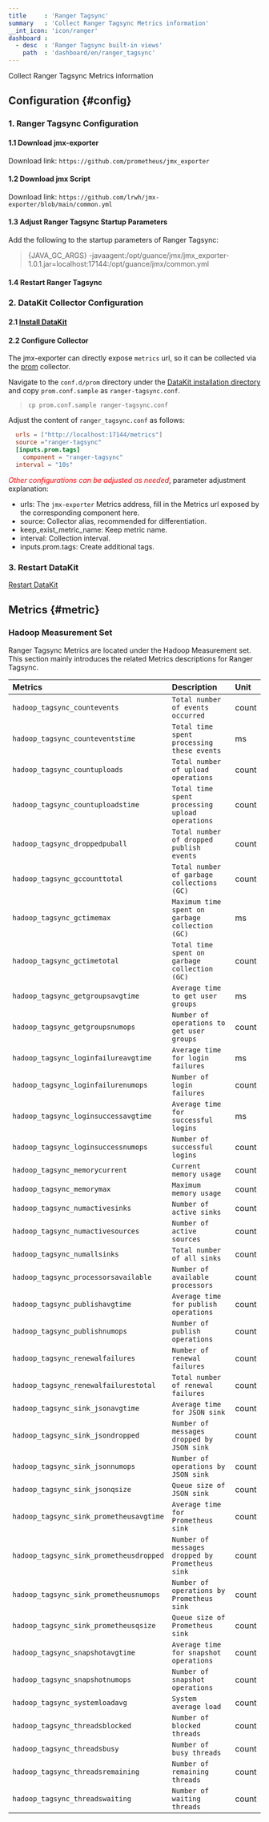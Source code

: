 ```yaml
---
title     : 'Ranger Tagsync'
summary   : 'Collect Ranger Tagsync Metrics information'
__int_icon: 'icon/ranger'
dashboard :
  - desc  : 'Ranger Tagsync built-in views'
    path  : 'dashboard/en/ranger_tagsync'
---
```


Collect Ranger Tagsync Metrics information

## Configuration {#config}

### 1. Ranger Tagsync Configuration

#### 1.1 Download jmx-exporter

Download link: `https://github.com/prometheus/jmx_exporter`

#### 1.2 Download jmx Script

Download link: `https://github.com/lrwh/jmx-exporter/blob/main/common.yml`

#### 1.3 Adjust Ranger Tagsync Startup Parameters

Add the following to the startup parameters of Ranger Tagsync:

> {JAVA_GC_ARGS} -javaagent:/opt/guance/jmx/jmx_exporter-1.0.1.jar=localhost:17144:/opt/guance/jmx/common.yml

#### 1.4 Restart Ranger Tagsync

### 2. DataKit Collector Configuration

#### 2.1 [Install DataKit](../datakit/datakit-install.md)

#### 2.2 Configure Collector

The jmx-exporter can directly expose `metrics` url, so it can be collected via the [prom](./prom.md) collector.

Navigate to the `conf.d/prom` directory under the [DataKit installation directory](./datakit_dir.md) and copy `prom.conf.sample` as `ranger-tagsync.conf`.

> `cp prom.conf.sample ranger-tagsync.conf`

Adjust the content of `ranger_tagsync.conf` as follows:

```toml
  urls = ["http://localhost:17144/metrics"]
  source ="ranger-tagsync"
  [inputs.prom.tags]
    component = "ranger-tagsync" 
  interval = "10s"
```

<!-- markdownlint-disable MD033 -->
<font color="red">*Other configurations can be adjusted as needed*</font>, parameter adjustment explanation:
<!-- markdownlint-enable -->

<!-- markdownlint-disable MD004 -->
- urls: The `jmx-exporter` Metrics address, fill in the Metrics url exposed by the corresponding component here.
- source: Collector alias, recommended for differentiation.
- keep_exist_metric_name: Keep metric name.
- interval: Collection interval.
- inputs.prom.tags: Create additional tags.
<!-- markdownlint-enable -->

### 3. Restart DataKit

[Restart DataKit](../datakit/datakit-service-how-to.md#manage-service)

## Metrics {#metric}

### Hadoop Measurement Set

Ranger Tagsync Metrics are located under the Hadoop Measurement set. This section mainly introduces the related Metrics descriptions for Ranger Tagsync.

| Metrics | Description | Unit |
|:--------|:------------|:-----|
|`hadoop_tagsync_countevents` |`Total number of events occurred` | count |
|`hadoop_tagsync_counteventstime` |`Total time spent processing these events` | ms |
|`hadoop_tagsync_countuploads` |`Total number of upload operations` | count |
|`hadoop_tagsync_countuploadstime` |`Total time spent processing upload operations` | count |
|`hadoop_tagsync_droppedpuball` |`Total number of dropped publish events` | count |
|`hadoop_tagsync_gccounttotal` |`Total number of garbage collections (GC)` | count |
|`hadoop_tagsync_gctimemax` |`Maximum time spent on garbage collection (GC)` | ms |
|`hadoop_tagsync_gctimetotal` |`Total time spent on garbage collection (GC)` | count |
|`hadoop_tagsync_getgroupsavgtime` |`Average time to get user groups` | ms |
|`hadoop_tagsync_getgroupsnumops` |`Number of operations to get user groups` | count |
|`hadoop_tagsync_loginfailureavgtime` |`Average time for login failures` | ms |
|`hadoop_tagsync_loginfailurenumops` |`Number of login failures` | count |
|`hadoop_tagsync_loginsuccessavgtime` |`Average time for successful logins` | ms |
|`hadoop_tagsync_loginsuccessnumops` |`Number of successful logins` | count |
|`hadoop_tagsync_memorycurrent` |`Current memory usage` | count |
|`hadoop_tagsync_memorymax` |`Maximum memory usage` | count |
|`hadoop_tagsync_numactivesinks` |`Number of active sinks` | count |
|`hadoop_tagsync_numactivesources` |`Number of active sources` | count |
|`hadoop_tagsync_numallsinks` |`Total number of all sinks` | count |
|`hadoop_tagsync_processorsavailable` |`Number of available processors` | count |
|`hadoop_tagsync_publishavgtime` |`Average time for publish operations` | count |
|`hadoop_tagsync_publishnumops` |`Number of publish operations` | count |
|`hadoop_tagsync_renewalfailures` |`Number of renewal failures` | count |
|`hadoop_tagsync_renewalfailurestotal` |`Total number of renewal failures` | count |
|`hadoop_tagsync_sink_jsonavgtime` |`Average time for JSON sink` | count |
|`hadoop_tagsync_sink_jsondropped` |`Number of messages dropped by JSON sink` | count |
|`hadoop_tagsync_sink_jsonnumops` |`Number of operations by JSON sink` | count |
|`hadoop_tagsync_sink_jsonqsize` |`Queue size of JSON sink` | count |
|`hadoop_tagsync_sink_prometheusavgtime` |`Average time for Prometheus sink` | count |
|`hadoop_tagsync_sink_prometheusdropped` |`Number of messages dropped by Prometheus sink` | count |
|`hadoop_tagsync_sink_prometheusnumops` |`Number of operations by Prometheus sink` | count |
|`hadoop_tagsync_sink_prometheusqsize` |`Queue size of Prometheus sink` | count |
|`hadoop_tagsync_snapshotavgtime` |`Average time for snapshot operations` | count |
|`hadoop_tagsync_snapshotnumops` |`Number of snapshot operations` | count |
|`hadoop_tagsync_systemloadavg` |`System average load` | count |
|`hadoop_tagsync_threadsblocked` |`Number of blocked threads` | count |
|`hadoop_tagsync_threadsbusy` |`Number of busy threads` | count |
|`hadoop_tagsync_threadsremaining` |`Number of remaining threads` | count |
|`hadoop_tagsync_threadswaiting` |`Number of waiting threads` | count |